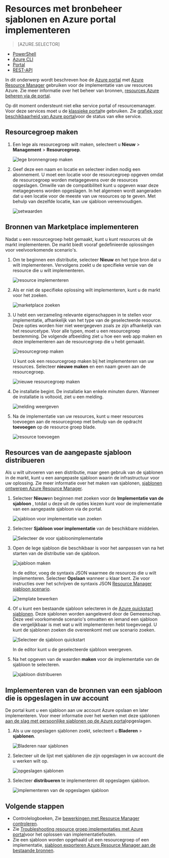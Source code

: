 <properties 
    pageTitle="Azure portal gebruiken voor de implementatie van Azure resources | Microsoft Azure" 
    description="Azure portal en Azure Resource beheren gebruiken voor de implementatie van uw resources." 
    services="azure-resource-manager,azure-portal" 
    documentationCenter="" 
    authors="tfitzmac" 
    manager="timlt" 
    editor="tysonn"/>

<tags 
    ms.service="azure-resource-manager" 
    ms.workload="multiple" 
    ms.tgt_pltfrm="na" 
    ms.devlang="na" 
    ms.topic="article" 
    ms.date="09/15/2016" 
    ms.author="tomfitz"/>

# <a name="deploy-resources-with-resource-manager-templates-and-azure-portal"></a>Resources met bronbeheer sjablonen en Azure portal implementeren

> [AZURE.SELECTOR]
- [PowerShell](resource-group-template-deploy.md)
- [Azure CLI](resource-group-template-deploy-cli.md)
- [Portal](resource-group-template-deploy-portal.md)
- [REST-API](resource-group-template-deploy-rest.md)

In dit onderwerp wordt beschreven hoe de [Azure portal](https://portal.azure.com) met [Azure Resource Manager](azure-resource-manager/resource-group-overview.md) gebruiken voor de implementatie van uw resources Azure. Zie meer informatie over het beheer van bronnen, [resources Azure beheren via de portal](./azure-portal/resource-group-portal.md).

Op dit moment ondersteunt niet elke service portal of resourcemanager. Voor deze services moet u de [klassieke portal](https://manage.windowsazure.com)te gebruiken. Zie [grafiek voor beschikbaarheid van Azure portal](https://azure.microsoft.com/features/azure-portal/availability/)voor de status van elke service.

## <a name="create-resource-group"></a>Resourcegroep maken

1. Een lege als resourcegroep wilt maken, selecteert u **Nieuw** > **Management** > **Resourcegroep**.

    ![lege bronnengroep maken](./media/resource-group-template-deploy-portal/create-empty-group.png)

2. Geef deze een naam en locatie en selecteer indien nodig een abonnement. U moet een locatie voor de resourcegroep opgeven omdat de resourcegroep worden metagegevens over de resources opgeslagen. Omwille van de compatibiliteit kunt u opgeven waar deze metagegevens worden opgeslagen. In het algemeen wordt aangeraden dat u een locatie voor de meeste van uw resources op te geven. Met behulp van dezelfde locatie, kan uw sjabloon vereenvoudigen.

    ![setwaarden](./media/resource-group-template-deploy-portal/set-group-properties.png)

## <a name="deploy-resources-from-marketplace"></a>Bronnen van Marketplace implementeren

Nadat u een resourcegroep hebt gemaakt, kunt u kunt resources uit de markt implementeren. De markt biedt vooraf gedefinieerde oplossingen voor veelvoorkomende scenario's.

1. Om te beginnen een distributie, selecteer **Nieuw** en het type bron dat u wilt implementeren. Vervolgens zoekt u de specifieke versie van de resource die u wilt implementeren.

    ![resource implementeren](./media/resource-group-template-deploy-portal/deploy-resource.png)

2. Als er niet de specifieke oplossing wilt implementeren, kunt u de markt voor het zoeken.

    ![marketplace zoeken](./media/resource-group-template-deploy-portal/search-resource.png)

3. U hebt een verzameling relevante eigenschappen in te stellen voor implementatie, afhankelijk van het type van de geselecteerde resource. Deze opties worden hier niet weergegeven zoals ze zijn afhankelijk van het resourcetype. Voor alle typen, moet u een resourcegroep bestemming. De volgende afbeelding ziet u hoe een web app maken en deze implementeren aan de resourcegroep die u hebt gemaakt.

    ![resourcegroep maken](./media/resource-group-template-deploy-portal/select-existing-group.png)

    U kunt ook een resourcegroep maken bij het implementeren van uw resources. Selecteer **nieuwe maken** en een naam geven aan de resourcegroep.

    ![nieuwe resourcegroep maken](./media/resource-group-template-deploy-portal/select-new-group.png)

4. De installatie begint. De installatie kan enkele minuten duren. Wanneer de installatie is voltooid, ziet u een melding.

    ![melding weergeven](./media/resource-group-template-deploy-portal/view-notification.png)

5. Na de implementatie van uw resources, kunt u meer resources toevoegen aan de resourcegroep met behulp van de opdracht **toevoegen** op de resource groep blade.

    ![resource toevoegen](./media/resource-group-template-deploy-portal/add-resource.png)

## <a name="deploy-resources-from-custom-template"></a>Resources van de aangepaste sjabloon distribueren

Als u wilt uitvoeren van een distributie, maar geen gebruik van de sjablonen in de markt, kunt u een aangepaste sjabloon waarin de infrastructuur voor uw oplossing. Zie meer informatie over het maken van sjablonen, [sjablonen ontwerpen Azure Resource Manager](resource-group-authoring-templates.md).

1. Selecteer **Nieuw**en beginnen met zoeken voor de **Implementatie van de sjabloon** , totdat u deze uit de opties kiezen kunt voor de implementatie van een aangepaste sjabloon via de portal.

    ![sjabloon voor implementatie van zoeken](./media/resource-group-template-deploy-portal/search-template.png)

2. Selecteer **Sjabloon voor implementatie** van de beschikbare middelen.

    ![Selecteer de voor sjabloonimplementatie](./media/resource-group-template-deploy-portal/select-template.png)

3. Open de lege sjabloon die beschikbaar is voor het aanpassen van na het starten van de distributie van de sjabloon.

    ![sjabloon maken](./media/resource-group-template-deploy-portal/show-custom-template.png)

    In de editor, voeg de syntaxis JSON waarmee de resources die u wilt implementeren. Selecteer **Opslaan** wanneer u klaar bent. Zie voor instructies over het schrijven de syntaxis JSON [Resource Manager sjabloon scenario](resource-manager-template-walkthrough.md).

    ![template bewerken](./media/resource-group-template-deploy-portal/edit-template.png)

4. Of u kunt een bestaande sjabloon selecteren in de [Azure quickstart sjablonen](https://azure.microsoft.com/documentation/templates/). Deze sjablonen worden aangeleverd door de Gemeenschap. Deze veel voorkomende scenario's omvatten en iemand een sjabloon die vergelijkbaar is met wat u wilt implementeren hebt toegevoegd. U kunt de sjablonen zoeken die overeenkomt met uw scenario zoeken.

    ![Selecteer de sjabloon quickstart](./media/resource-group-template-deploy-portal/select-quickstart-template.png)

    In de editor kunt u de geselecteerde sjabloon weergeven.

5. Na het opgeven van de waarden **maken** voor de implementatie van de sjabloon te selecteren. 

    ![sjabloon distribueren](./media/resource-group-template-deploy-portal/create-custom-deploy.png)

## <a name="deploy-resources-from-a-template-saved-to-your-account"></a>Implementeren van de bronnen van een sjabloon die is opgeslagen in uw account

De portal kunt u een sjabloon aan uw account Azure opslaan en later implementeren. Voor meer informatie over het werken met deze sjablonen [aan de slag met persoonlijke sjablonen op de Azure portal](./marketplace-consumer/mytemplates-getstarted.md)opgeslagen.

1. Als u uw opgeslagen sjablonen zoekt, selecteert u **Bladeren** > **sjablonen**.

    ![Bladeren naar sjablonen](./media/resource-group-template-deploy-portal/browse-templates.png)

2. Selecteer uit de lijst met sjablonen die zijn opgeslagen in uw account die u werken wilt op.

    ![opgeslagen sjablonen](./media/resource-group-template-deploy-portal/saved-templates.png)

3. Selecteer **distribueren** te implementeren dit opgeslagen sjabloon.

    ![implementeren van de opgeslagen sjabloon](./media/resource-group-template-deploy-portal/deploy-saved-template.png)

## <a name="next-steps"></a>Volgende stappen

- Controlelogboeken, Zie [bewerkingen met Resource Manager controleren](resource-group-audit.md).
- Zie [Troubleshooting resource groep implementaties met Azure portal](resource-manager-troubleshoot-deployments-portal.md)voor het oplossen van implementatiefouten.
- Zie een sjabloon worden opgehaald uit een resourcegroep of een implementatie, [sjabloon exporteren Azure Resource Manager aan de bestaande bronnen](resource-manager-export-template.md).





